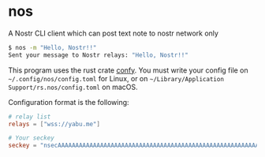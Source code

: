 # nos

A Nostr CLI client which can post text note to nostr network only

```sh
$ nos -m "Hello, Nostr!!"
Sent your message to Nostr relays: "Hello, Nostr!!"
```

This program uses the rust crate [confy](https://github.com/rust-cli/confy). You must write your config file on `~/.config/nos/config.toml` for Linux, or on `~/Library/Application Support/rs.nos/config.toml` on macOS.

Configuration format is the following:

```toml
# relay list
relays = ["wss://yabu.me"]

# Your seckey
seckey = "nsecAAAAAAAAAAAAAAAAAAAAAAAAAAAAAAAAAAAAAAAAAAAAAAAAAAAAAAAAAAA"
```
